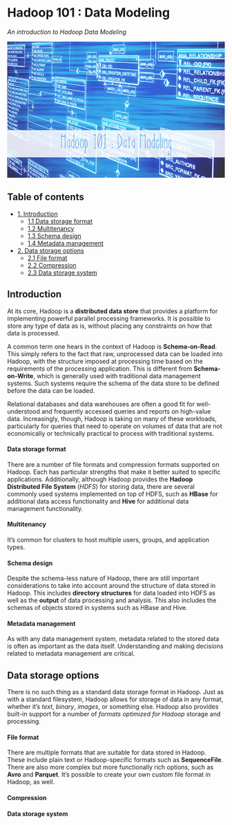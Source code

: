 # Hadoop 101 : Data Modeling
*An introduction to Hadoop Data Modeling*

<p align="middle">
<img src="https://raw.githubusercontent.com/MarioCatuogno/Mappr.it/master/headers/header_hadoop_101.png" />
</p>

## Table of contents

- [1. Introduction](#introduction)
    - [1.1 Data storage format](#data-storage-format)
    - [1.2 Multitenancy](#multitenancy)
    - [1.3 Schema design](#schema-design)
    - [1.4 Metadata management](#metadata-management)
- [2. Data storage options](#data-storage-options)
    - [2.1 File format](#file-format)
    - [2.2 Compression](#compression)
    - [2.3 Data storage system](#data-storage-system)

## Introduction

At its core, Hadoop is a **distributed data store** that provides a platform for implementing powerful parallel processing frameworks. It is possible to store any type of data as is, without placing any constraints on how that data is processed.

A common term one hears in the context of Hadoop is **Schema-on-Read**. This simply refers to the fact that raw, unprocessed data can be loaded into Hadoop, with the structure imposed at processing time based on the requirements of the processing application.
This is different from **Schema-on-Write**, which is generally used with traditional data management systems. Such systems require the schema of the data store to be defined before the data can be loaded.

Relational databases and data warehouses are often a good fit for well-understood and frequently accessed queries and reports on high-value data. Increasingly, though, Hadoop is taking on many of these workloads, particularly for queries that need to operate on volumes of data that are not economically or technically practical to process with traditional systems.

#### Data storage format

There are a number of file formats and compression formats supported on Hadoop. Each has particular strengths that make it better suited to specific applications. Additionally, although Hadoop provides the **Hadoop Distributed File System** (*HDFS*) for storing data, there are several commonly used systems implemented on top of HDFS, such as **HBase** for additional data access functionality and **Hive** for additional data management functionality.

#### Multitenancy

It’s common for clusters to host multiple users, groups, and application types.

#### Schema design

Despite the schema-less nature of Hadoop, there are still important considerations to take into account around the structure of data stored in Hadoop. This includes **directory structures** for data loaded into HDFS as well as the **output** of data processing and analysis. This also includes the schemas of objects stored in systems such as HBase and Hive.

#### Metadata management

As with any data management system, metadata related to the stored data is often as important as the data itself. Understanding and making decisions related to metadata management are critical.

## Data storage options

There is no such thing as a standard data storage format in Hadoop. Just as with a standard filesystem, Hadoop allows for storage of data in any format, whether it’s *text*, *binary*, *images*, or something else. Hadoop also provides built-in support for a number of *formats optimized for Hadoop* storage and processing.

#### File format

There are multiple formats that are suitable for data stored in Hadoop. These include plain text or Hadoop-specific formats such as **SequenceFile**. There are also more complex but more functionally rich options, such as **Avro** and **Parquet**. It’s possible to create your own custom file format in Hadoop, as well.

#### Compression

#### Data storage system

